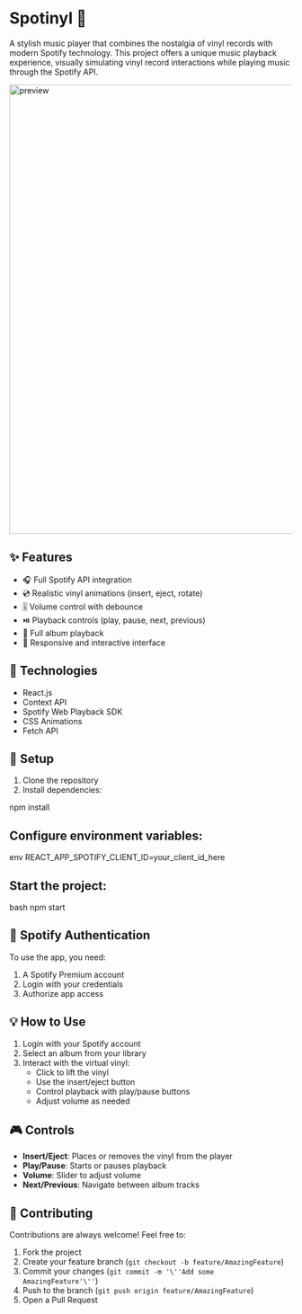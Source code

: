 # Spotinyl 🎵

A stylish music player that combines the nostalgia of vinyl records with modern Spotify technology. This project offers a unique music playback experience, visually simulating vinyl record interactions while playing music through the Spotify API.

<img  src="assets/gif.gif" alt="preview" width="800">



## ✨ Features

- 🎧 Full Spotify API integration
- 💿 Realistic vinyl animations (insert, eject, rotate)
- 🎚️ Volume control with debounce
- ⏯️ Playback controls (play, pause, next, previous)
- 🎵 Full album playback
- 📱 Responsive and interactive interface

## 🚀 Technologies

- React.js
- Context API
- Spotify Web Playback SDK
- CSS Animations
- Fetch API

## 🔧 Setup

1. Clone the repository
2. Install dependencies:

npm install

## Configure environment variables:

env
REACT_APP_SPOTIFY_CLIENT_ID=your_client_id_here

## Start the project:

bash
npm start



## 🔑 Spotify Authentication

To use the app, you need:
1. A Spotify Premium account
2. Login with your credentials
3. Authorize app access

## 💡 How to Use

1. Login with your Spotify account
2. Select an album from your library
3. Interact with the virtual vinyl:
   - Click to lift the vinyl
   - Use the insert/eject button
   - Control playback with play/pause buttons
   - Adjust volume as needed

## 🎮 Controls

- **Insert/Eject**: Places or removes the vinyl from the player
- **Play/Pause**: Starts or pauses playback
- **Volume**: Slider to adjust volume
- **Next/Previous**: Navigate between album tracks

## 🤝 Contributing

Contributions are always welcome! Feel free to:

1. Fork the project
2. Create your feature branch (`git checkout -b feature/AmazingFeature`)
3. Commit your changes (`git commit -m '\''Add some AmazingFeature'\''`)
4. Push to the branch (`git push origin feature/AmazingFeature`)
5. Open a Pull Request


